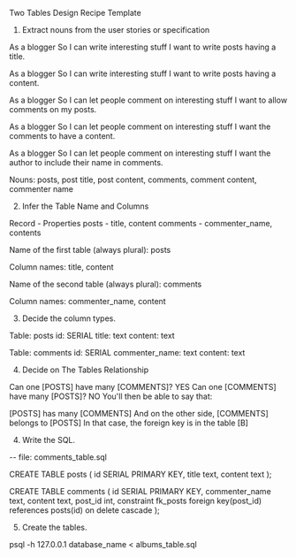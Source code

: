 Two Tables Design Recipe Template

1. Extract nouns from the user stories or specification

As a blogger
So I can write interesting stuff
I want to write posts having a title.

As a blogger
So I can write interesting stuff
I want to write posts having a content.

As a blogger
So I can let people comment on interesting stuff
I want to allow comments on my posts.

As a blogger
So I can let people comment on interesting stuff
I want the comments to have a content.

As a blogger
So I can let people comment on interesting stuff
I want the author to include their name in comments.

Nouns:
posts, post title, post content, comments, comment content, commenter name

2. Infer the Table Name and Columns

Record - Properties
posts -	title, content
comments - commenter_name, contents

Name of the first table (always plural): posts

Column names: title, content

Name of the second table (always plural): comments

Column names: commenter_name, content

3. Decide the column types.

Table: posts
id: SERIAL
title: text
content: text

Table: comments
id: SERIAL
commenter_name: text
content: text

4. Decide on The Tables Relationship

Can one [POSTS] have many [COMMENTS]? YES
Can one [COMMENTS] have many [POSTS]? NO
You'll then be able to say that:

[POSTS] has many [COMMENTS]
And on the other side, [COMMENTS] belongs to [POSTS]
In that case, the foreign key is in the table [B]

4. Write the SQL.

-- file: comments_table.sql

CREATE TABLE posts (
  id SERIAL PRIMARY KEY,
  title text,
  content text
);

CREATE TABLE comments (
  id SERIAL PRIMARY KEY,
  commenter_name text,
  content text,
  post_id int,
  constraint fk_posts foreign key(post_id)
    references posts(id)
    on delete cascade
);

5. Create the tables.

psql -h 127.0.0.1 database_name < albums_table.sql
